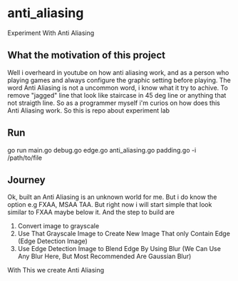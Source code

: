 # anti_aliasing
Experiment With Anti Aliasing

## What the motivation of this project
Well i overheard in youtube on how anti aliasing work, and as a person who playing games and always configure the graphic setting before playing.
The word Anti Aliasing is not a uncommon word, i know what it try to achive. To remove "jagged" line that look like staircase in 45 deg line or anything that not straigth line.
So as a programmer myself i'm curios on how does this Anti Aliasing work. So this is repo about experiment lab

## Run

go run main.go debug.go edge.go anti_aliasing.go padding.go -i /path/to/file

## Journey
Ok, built an Anti Aliasing is an unknown world for me. But i do know the option e.g FXAA, MSAA TAA. But right now i will start simple that look similar to FXAA maybe below it. And the step to build are

1. Convert image to grayscale
2. Use That Grayscale Image to Create New Image That only Contain Edge (Edge Detection Image)
3. Use Edge Detection Image to Blend Edge By Using Blur (We Can Use Any Blur Here, But Most Recommended Are Gaussian Blur)

With This we create Anti Aliasing
